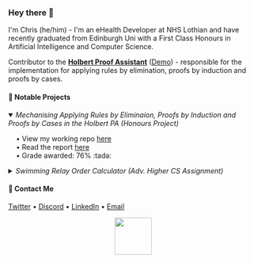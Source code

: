 ### Hey there 👋

I'm Chris (he/him) - I'm an eHealth Developer at NHS Lothian and have recently graduated from Edinburgh Uni with a First Class Honours in Artificial Intelligence and Computer Science.

Contributor to the **[Holbert Proof Assistant](https://github.com/liamoc/holbert)** ([Demo](http://liamoc.net/holbert/)) - responsible for the implementation for applying rules by elimination, proofs by induction and proofs by cases.

#### 📌 Notable Projects
<details open>
  <summary>
    <i>Mechanising Applying Rules by Eliminaion, Proofs by Induction and Proofs by Cases in the Holbert PA (Honours Project)</i>
  </summary>
  <p>
    &nbsp;&nbsp;&nbsp;&nbsp;• View my working repo <a href="https://github.com/chrisjpm/holbert">here</a>
    <br>
    &nbsp;&nbsp;&nbsp;&nbsp;• Read the report <a href="https://github.com/chrisjpm/holbert/blob/master/report.pdf">here</a></li>
    <br>
    &nbsp;&nbsp;&nbsp;&nbsp;• Grade awarded: 76% :tada:
  </p>
</details>

<details>
  <summary>
    <i>Swimming Relay Order Calculator (Adv. Higher CS Assignment)</i>
  </summary>
  <p>
    &nbsp;&nbsp;&nbsp;&nbsp;• View my working repo <a href="https://github.com/chrisjpm/swimming-relay-order-calculator">here</a>
    <br>
    &nbsp;&nbsp;&nbsp;&nbsp;• Grade awarded: 100% :tada:
  </p>
</details>

#### 💬 Contact Me

[Twitter](https://twitter.com/chris_jpm) • [Discord](https://discordapp.com/users/193460910486978560) • [LinkedIn](https://linkedin.com/in/chris-jpm) • [Email](mailto:chrispercevalmaxwell@gmail.com)

<!-- :floppy_disk: **Download my CV <a href="https://tinyurl.com/ChrisPMCV">here</a>!** -->
<!-- <p align="center">
  <img src="https://github-readme-stats.vercel.app/api?username=cpuved&count_private=true&show_icons=true&bg_color=161b22&hide_border=true&title_color=fff&icon_color=fff&text_color=8b949e&custom_title=Stats for Nerds">
</p> -->
<!-- <br /> -->
<!-- <p align='center'>
  <img src="https://badges.pufler.dev/years/cpuved/"/>
  <span>⠀⠀⠀</span>
  <img src="https://badges.pufler.dev/commits/yearly/cpuved"/>
  <span>⠀⠀⠀</span>
  <img src="https://badges.pufler.dev/visits/cpuved/cpuved"/> 
</p>
 -->
<!-- <br />
<p align="center">
  <img height="320" src="https://cr-ss-service.azurewebsites.net/api/ScreenShot?widget=summary&username=chrisjpm">
</p> -->
<p align="center">
  <img height="75" wdith="75" src="https://mir-s3-cdn-cf.behance.net/project_modules/disp/35771931234507.564a1d2403b3a.gif">
</p>
